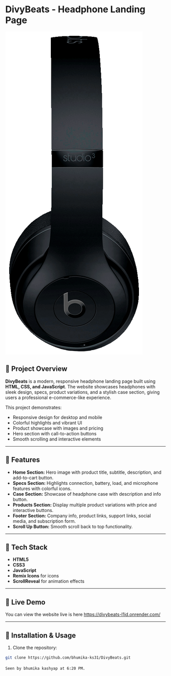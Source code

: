 # DivyBeats - Headphone Landing Page

![DivyBeats Banner](assets/img/home.png)

## 🔹 Project Overview
**DivyBeats** is a modern, responsive headphone landing page built using **HTML, CSS, and JavaScript**. 
The website showcases headphones with sleek design, specs, product variations, and a stylish case section, giving users a professional e-commerce-like experience.

This project demonstrates:
- Responsive design for desktop and mobile
- Colorful highlights and vibrant UI
- Product showcase with images and pricing
- Hero section with call-to-action buttons
- Smooth scrolling and interactive elements

---

## 🔹 Features
- **Home Section:** Hero image with product title, subtitle, description, and add-to-cart button. 
- **Specs Section:** Highlights connection, battery, load, and microphone features with colorful icons. 
- **Case Section:** Showcase of headphone case with description and info button. 
- **Products Section:** Display multiple product variations with price and interactive buttons. 
- **Footer Section:** Company info, product links, support links, social media, and subscription form. 
- **Scroll Up Button:** Smooth scroll back to top functionality.

---

## 🔹 Tech Stack
- **HTML5**
- **CSS3**
- **JavaScript**
- **Remix Icons** for icons
- **ScrollReveal** for animation effects

---

## 🔹 Live Demo
You can view the website live is here https://divybeats-l1id.onrender.com/

---

## 🔹 Installation & Usage
1. Clone the repository:
 ```bash
 git clone https://github.com/bhumika-ks31/DivyBeats.git

Seen by bhumika kashyap at 6:20 PM.
